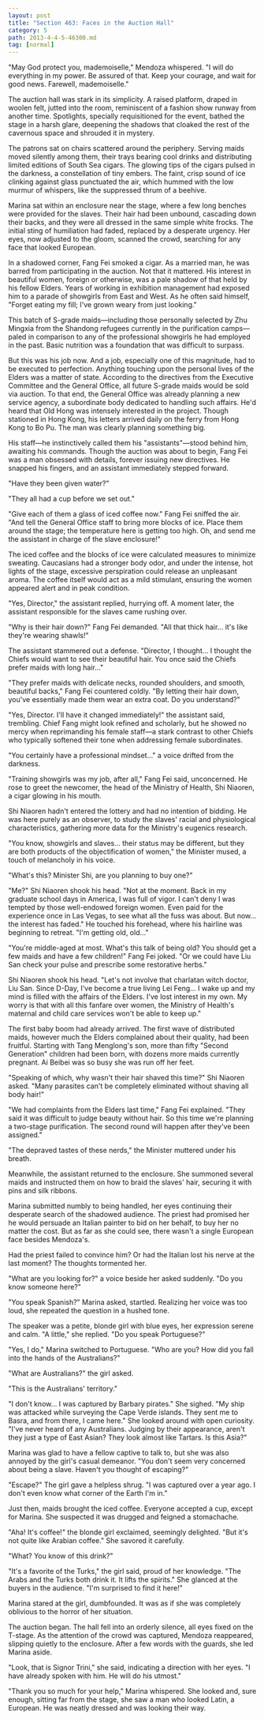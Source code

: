 ```yaml
---
layout: post
title: "Section 463: Faces in the Auction Hall"
category: 5
path: 2013-4-4-5-46300.md
tag: [normal]
---
```


"May God protect you, mademoiselle," Mendoza whispered. "I will do everything in my power. Be assured of that. Keep your courage, and wait for good news. Farewell, mademoiselle."

The auction hall was stark in its simplicity. A raised platform, draped in woolen felt, jutted into the room, reminiscent of a fashion show runway from another time. Spotlights, specially requisitioned for the event, bathed the stage in a harsh glare, deepening the shadows that cloaked the rest of the cavernous space and shrouded it in mystery.

The patrons sat on chairs scattered around the periphery. Serving maids moved silently among them, their trays bearing cool drinks and distributing limited editions of South Sea cigars. The glowing tips of the cigars pulsed in the darkness, a constellation of tiny embers. The faint, crisp sound of ice clinking against glass punctuated the air, which hummed with the low murmur of whispers, like the suppressed thrum of a beehive.

Marina sat within an enclosure near the stage, where a few long benches were provided for the slaves. Their hair had been unbound, cascading down their backs, and they were all dressed in the same simple white frocks. The initial sting of humiliation had faded, replaced by a desperate urgency. Her eyes, now adjusted to the gloom, scanned the crowd, searching for any face that looked European.

In a shadowed corner, Fang Fei smoked a cigar. As a married man, he was barred from participating in the auction. Not that it mattered. His interest in beautiful women, foreign or otherwise, was a pale shadow of that held by his fellow Elders. Years of working in exhibition management had exposed him to a parade of showgirls from East and West. As he often said himself, "Forget eating my fill; I've grown weary from just looking."

This batch of S-grade maids—including those personally selected by Zhu Mingxia from the Shandong refugees currently in the purification camps—paled in comparison to any of the professional showgirls he had employed in the past. Basic nutrition was a foundation that was difficult to surpass.

But this was his job now. And a job, especially one of this magnitude, had to be executed to perfection. Anything touching upon the personal lives of the Elders was a matter of state. According to the directives from the Executive Committee and the General Office, all future S-grade maids would be sold via auction. To that end, the General Office was already planning a new service agency, a subordinate body dedicated to handling such affairs. He'd heard that Old Hong was intensely interested in the project. Though stationed in Hong Kong, his letters arrived daily on the ferry from Hong Kong to Bo Pu. The man was clearly planning something big.

His staff—he instinctively called them his "assistants"—stood behind him, awaiting his commands. Though the auction was about to begin, Fang Fei was a man obsessed with details, forever issuing new directives. He snapped his fingers, and an assistant immediately stepped forward.

"Have they been given water?"

"They all had a cup before we set out."

"Give each of them a glass of iced coffee now." Fang Fei sniffed the air. "And tell the General Office staff to bring more blocks of ice. Place them around the stage; the temperature here is getting too high. Oh, and send me the assistant in charge of the slave enclosure!"

The iced coffee and the blocks of ice were calculated measures to minimize sweating. Caucasians had a stronger body odor, and under the intense, hot lights of the stage, excessive perspiration could release an unpleasant aroma. The coffee itself would act as a mild stimulant, ensuring the women appeared alert and in peak condition.

"Yes, Director," the assistant replied, hurrying off. A moment later, the assistant responsible for the slaves came rushing over.

"Why is their hair down?" Fang Fei demanded. "All that thick hair... it's like they're wearing shawls!"

The assistant stammered out a defense. "Director, I thought... I thought the Chiefs would want to see their beautiful hair. You once said the Chiefs prefer maids with long hair..."

"They prefer maids with delicate necks, rounded shoulders, and smooth, beautiful backs," Fang Fei countered coldly. "By letting their hair down, you've essentially made them wear an extra coat. Do you understand?"

"Yes, Director. I'll have it changed immediately!" the assistant said, trembling. Chief Fang might look refined and scholarly, but he showed no mercy when reprimanding his female staff—a stark contrast to other Chiefs who typically softened their tone when addressing female subordinates.

"You certainly have a professional mindset..." a voice drifted from the darkness.

"Training showgirls was my job, after all," Fang Fei said, unconcerned. He rose to greet the newcomer, the head of the Ministry of Health, Shi Niaoren, a cigar glowing in his mouth.

Shi Niaoren hadn't entered the lottery and had no intention of bidding. He was here purely as an observer, to study the slaves' racial and physiological characteristics, gathering more data for the Ministry's eugenics research.

"You know, showgirls and slaves... their status may be different, but they are both products of the objectification of women," the Minister mused, a touch of melancholy in his voice.

"What's this? Minister Shi, are you planning to buy one?"

"Me?" Shi Niaoren shook his head. "Not at the moment. Back in my graduate school days in America, I was full of vigor. I can't deny I was tempted by those well-endowed foreign women. Even paid for the experience once in Las Vegas, to see what all the fuss was about. But now... the interest has faded." He touched his forehead, where his hairline was beginning to retreat. "I'm getting old, old..."

"You're middle-aged at most. What's this talk of being old? You should get a few maids and have a few children!" Fang Fei joked. "Or we could have Liu San check your pulse and prescribe some restorative herbs."

Shi Niaoren shook his head. "Let's not involve that charlatan witch doctor, Liu San. Since D-Day, I've become a true living Lei Feng... I wake up and my mind is filled with the affairs of the Elders. I've lost interest in my own. My worry is that with all this fanfare over women, the Ministry of Health's maternal and child care services won't be able to keep up."

The first baby boom had already arrived. The first wave of distributed maids, however much the Elders complained about their quality, had been fruitful. Starting with Tang Menglong's son, more than fifty "Second Generation" children had been born, with dozens more maids currently pregnant. Ai Beibei was so busy she was run off her feet.

"Speaking of which, why wasn't their hair shaved this time?" Shi Niaoren asked. "Many parasites can't be completely eliminated without shaving all body hair!"

"We had complaints from the Elders last time," Fang Fei explained. "They said it was difficult to judge beauty without hair. So this time we're planning a two-stage purification. The second round will happen after they've been assigned."

"The depraved tastes of these nerds," the Minister muttered under his breath.

Meanwhile, the assistant returned to the enclosure. She summoned several maids and instructed them on how to braid the slaves' hair, securing it with pins and silk ribbons.

Marina submitted numbly to being handled, her eyes continuing their desperate search of the shadowed audience. The priest had promised her he would persuade an Italian painter to bid on her behalf, to buy her no matter the cost. But as far as she could see, there wasn't a single European face besides Mendoza's.

Had the priest failed to convince him? Or had the Italian lost his nerve at the last moment? The thoughts tormented her.

"What are you looking for?" a voice beside her asked suddenly. "Do you know someone here?"

"You speak Spanish?" Marina asked, startled. Realizing her voice was too loud, she repeated the question in a hushed tone.

The speaker was a petite, blonde girl with blue eyes, her expression serene and calm. "A little," she replied. "Do you speak Portuguese?"

"Yes, I do," Marina switched to Portuguese. "Who are you? How did you fall into the hands of the Australians?"

"What are Australians?" the girl asked.

"This is the Australians' territory."

"I don't know... I was captured by Barbary pirates." She sighed. "My ship was attacked while surveying the Cape Verde islands. They sent me to Basra, and from there, I came here." She looked around with open curiosity. "I've never heard of any Australians. Judging by their appearance, aren't they just a type of East Asian? They look almost like Tartars. Is this Asia?"

Marina was glad to have a fellow captive to talk to, but she was also annoyed by the girl's casual demeanor. "You don't seem very concerned about being a slave. Haven't you thought of escaping?"

"Escape?" The girl gave a helpless shrug. "I was captured over a year ago. I don't even know what corner of the Earth I'm in."

Just then, maids brought the iced coffee. Everyone accepted a cup, except for Marina. She suspected it was drugged and feigned a stomachache.

"Aha! It's coffee!" the blonde girl exclaimed, seemingly delighted. "But it's not quite like Arabian coffee." She savored it carefully.

"What? You know of this drink?"

"It's a favorite of the Turks," the girl said, proud of her knowledge. "The Arabs and the Turks both drink it. It lifts the spirits." She glanced at the buyers in the audience. "I'm surprised to find it here!"

Marina stared at the girl, dumbfounded. It was as if she was completely oblivious to the horror of her situation.

The auction began. The hall fell into an orderly silence, all eyes fixed on the T-stage. As the attention of the crowd was captured, Mendoza reappeared, slipping quietly to the enclosure. After a few words with the guards, she led Marina aside.

"Look, that is Signor Trini," she said, indicating a direction with her eyes. "I have already spoken with him. He will do his utmost."

"Thank you so much for your help," Marina whispered. She looked and, sure enough, sitting far from the stage, she saw a man who looked Latin, a European. He was neatly dressed and was looking their way.